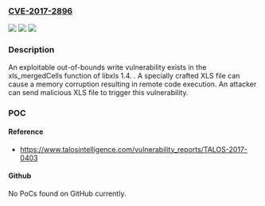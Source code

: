 ### [CVE-2017-2896](https://cve.mitre.org/cgi-bin/cvename.cgi?name=CVE-2017-2896)
![](https://img.shields.io/static/v1?label=Product&message=libxls&color=blue)
![](https://img.shields.io/static/v1?label=Version&message=n%2Fa&color=blue)
![](https://img.shields.io/static/v1?label=Vulnerability&message=remote%20code%20execution&color=brighgreen)

### Description

An exploitable out-of-bounds write vulnerability exists in the xls_mergedCells function of libxls 1.4. . A specially crafted XLS file can cause a memory corruption resulting in remote code execution. An attacker can send malicious XLS file to trigger this vulnerability.

### POC

#### Reference
- https://www.talosintelligence.com/vulnerability_reports/TALOS-2017-0403

#### Github
No PoCs found on GitHub currently.

